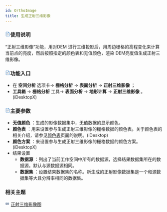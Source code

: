 ```yaml
---
id: OrthoImage
title: 生成正射三维影像
---
```

### ![](../../../img/read.gif)使用说明

“正射三维影像”功能，用对DEM 进行三维投影后，用周边栅格的高程变化来计算当前点的亮度，然后按照指定的颜色表和无值颜色，渲染
DEM亮度值生成正射三维影像。

### ![](../../img/read.gif)功能入口

  * 在 **空间分析** 选项卡-> **栅格分析** -> **表面分析** -> **正射三维影像** ；
  * **工具箱** -> **栅格分析** 工具-> **表面分析** -> **地形计算** -> **正射三维影像** 。(iDesktopX)

### ![](../../../img/read.gif)主要参数

  * **无值颜色** ：生成的影像数据集中，无值数据的显示颜色。
  * **颜色表** ：用来设置参与生成正射三维影像的栅格数据的颜色表。关于颜色表的相关介绍，请参见[颜色表](OrthoColorTable)页面的说明。(iDesktop)
  * **颜色方案** ：来设置参与生成正射三维影像的栅格数据的颜色方案。(iDesktopX)
  * 结果设置
    * **数据源** ：列出了当前工作空间中所有的数据源，选择结果数据集所在的数据源。默认与源数据源相同。
    * **数据集** ：设置结果数据集的名称。新生成的正射影像数据集是一个和源数据集等大且分辨率相同的数据集。

###  相关主题

![](../../../img/smalltitle.png) [正射三维影像图](AboutHillShade#1)

